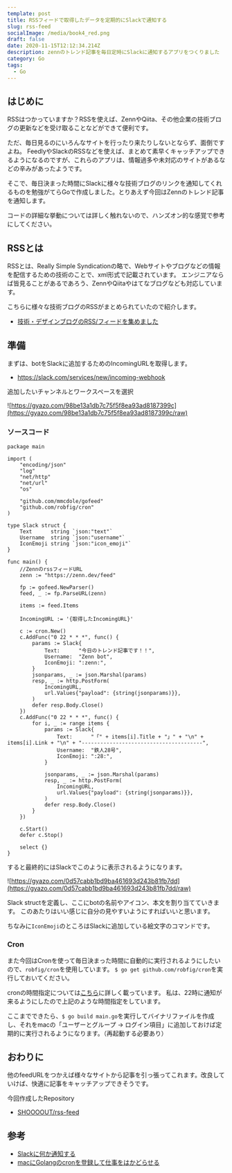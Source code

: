 ```yaml
---
template: post
title: RSSフィードで取得したデータを定期的にSlackで通知する
slug: rss-feed
socialImage: /media/book4_red.png
draft: false
date: 2020-11-15T12:12:34.214Z
description: zennのトレンド記事を毎日定時にSlackに通知するアプリをつくりました
category: Go
tags:
  - Go
---
```

## はじめに

RSSはつかっていますか？RSSを使えば、ZennやQiita、その他企業の技術ブログの更新などを受け取ることなどができて便利です。

ただ、毎日見るのにいろんなサイトを行ったり来たりしないとならず、面倒ですよね。
FeedlyやSlackのRSSなどを使えば、まとめて素早くキャッチアップできるようになるのですが、これらのアプリは、情報過多や未対応のサイトがあるなどの辛みがあったようです。

そこで、毎日決まった時間にSlackに様々な技術ブログのリンクを通知してくれるものを勉強がてらGoで作成しました。とりあえず今回はZennのトレンド記事を通知します。

コードの詳細な挙動については詳しく触れないので、ハンズオン的な感覚で参考にしてください。

## RSSとは

RSSとは、Really Simple Syndicationの略で、Webサイトやブログなどの情報を配信するための技術のことで、xml形式で記載されています。
エンジニアならば皆見ることがあるであろう、ZennやQiitaやはてなブログなども対応しています。

こちらに様々な技術ブログのRSSがまとめられていたので紹介します。

* [技術・デザインブログのRSS/フィードを集めました](https://note.com/manyamam/n/n05fc8f66886a)

## 準備

まずは、botをSlackに追加するためのIncomingURLを取得します。

* https://slack.com/services/new/incoming-webhook

追加したいチャンネルとワークスペースを選択

![https://gyazo.com/98be13a1db7c75f5f8ea93ad8187399c](https://gyazo.com/98be13a1db7c75f5f8ea93ad8187399c/raw)

### ソースコード

```
package main

import (
	"encoding/json"
	"log"
	"net/http"
	"net/url"
	"os"

	"github.com/mmcdole/gofeed"
	"github.com/robfig/cron"
)

type Slack struct {
	Text      string `json:"text"`
	Username  string `json:"username"`
	IconEmoji string `json:"icon_emoji"`
}

func main() {
	//ZennのrssフィードURL
	zenn := "https://zenn.dev/feed"

	fp := gofeed.NewParser()
	feed, _ := fp.ParseURL(zenn)

	items := feed.Items

	IncomingURL := '{取得したIncomingURL}'

	c := cron.New()
	c.AddFunc("0 22 * * *", func() {
		params := Slack{
			Text:      "今日のトレンド記事です！！",
			Username:  "Zenn bot",
			IconEmoji: ":zenn:",
		}
		jsonparams, _ := json.Marshal(params)
		resp, _ := http.PostForm(
			IncomingURL,
			url.Values{"payload": {string(jsonparams)}},
		)
		defer resp.Body.Close()
	})
	c.AddFunc("0 22 * * *", func() {
		for i, _ := range items {
			params := Slack{
				Text:      "「" + items[i].Title + "」" + "\n" + items[i].Link + "\n" + "---------------------------------------",
				Username:  "鉄人28号",
				IconEmoji: ":28:",
			}

			jsonparams, _ := json.Marshal(params)
			resp, _ := http.PostForm(
				IncomingURL,
				url.Values{"payload": {string(jsonparams)}},
			)
			defer resp.Body.Close()
		}
	})

	c.Start()
	defer c.Stop()

	select {}
}
```

すると最終的にはSlackでこのように表示されるようになります。

![https://gyazo.com/0d57cabb1bd9ba461693d243b81fb7dd](https://gyazo.com/0d57cabb1bd9ba461693d243b81fb7dd/raw)

Slack structを定義し、ここにbotの名前やアイコン、本文を割り当てていきます。
このあたりはいい感じに自分の見やすいようにすればいいと思います。

ちなみに`IconEmoji`のところはSlackに追加している絵文字のコマンドです。

### Cron

また今回はCronを使って毎日決まった時間に自動的に実行されるようにしたいので、`robfig/cron`を使用しています。
`$ go get github.com/robfig/cron`を実行しておいてください。

cronの時間指定については[こちら](https://qiita.com/katsukii/items/d5f90a6e4592d1414f99)に詳しく載っています。
私は、22時に通知が来るようにしたので上記のような時間指定をしています。

ここまでできたら、`$ go build main.go`を実行してバイナリファイルを作成し、それをmacの「ユーザーとグループ -> ログイン項目」に追加しておけば定期的に実行されるようになります。（再起動する必要あり）

## おわりに

他のfeedURLをつかえば様々なサイトから記事を引っ張ってこれます。改良していけば、快適に記事をキャッチアップできそうです。

今回作成したRepository

* [SHOOOOUT/rss-feed](https://github.com/SHOOOOUT/rss-feed/edit/master/README.md)

## 参考

* [Slackに何か通知する](https://qiita.com/andromeda/items/028b1aed176c9412c27b)
* [macにGolangのcronを登録して仕事をはかどらせる](https://blog.withnic.net/2017/03/mac%E3%81%ABgolang%E3%81%AEcron%E3%82%92%E7%99%BB%E9%8C%B2%E3%81%97%E3%81%A6%E4%BB%95%E4%BA%8B%E3%82%92%E3%81%AF%E3%81%8B%E3%81%A9%E3%82%89%E3%81%9B%E3%82%8B/)